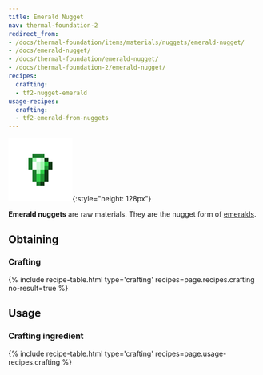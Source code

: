 ```yaml
---
title: Emerald Nugget
nav: thermal-foundation-2
redirect_from:
- /docs/thermal-foundation/items/materials/nuggets/emerald-nugget/
- /docs/emerald-nugget/
- /docs/thermal-foundation/emerald-nugget/
- /docs/thermal-foundation-2/emerald-nugget/
recipes:
  crafting:
  - tf2-nugget-emerald
usage-recipes:
  crafting:
  - tf2-emerald-from-nuggets
---
```


![Emerald nugget](/assets/images/thermal-foundation-2/nugget-emerald.png){:style="height: 128px"}


**Emerald nuggets** are raw materials. They are the nugget form of
[emeralds](https://minecraft.gamepedia.com/Emerald).


Obtaining
---------

### Crafting
{% include recipe-table.html type='crafting' recipes=page.recipes.crafting no-result=true %}


Usage
-----

### Crafting ingredient
{% include recipe-table.html type='crafting' recipes=page.usage-recipes.crafting %}
